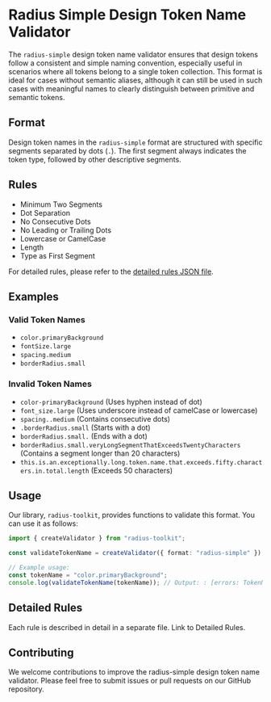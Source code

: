 # Radius Simple Design Token Name Validator

The `radius-simple` design token name validator ensures that design tokens follow a consistent and simple naming convention, especially useful in scenarios where all tokens belong to a single token collection. This format is ideal for cases without semantic aliases, although it can still be used in such cases with meaningful names to clearly distinguish between primitive and semantic tokens.

## Format

Design token names in the `radius-simple` format are structured with specific segments separated by dots (`.`). The first segment always indicates the token type, followed by other descriptive segments.

## Rules

- Minimum Two Segments
- Dot Separation
- No Consecutive Dots
- No Leading or Trailing Dots
- Lowercase or CamelCase
- Length
- Type as First Segment

For detailed rules, please refer to the [detailed rules JSON file](./rules.md).

## Examples

### Valid Token Names

- `color.primaryBackground`
- `fontSize.large`
- `spacing.medium`
- `borderRadius.small`

### Invalid Token Names

- `color-primaryBackground` (Uses hyphen instead of dot)
- `font_size.large` (Uses underscore instead of camelCase or lowercase)
- `spacing..medium` (Contains consecutive dots)
- `.borderRadius.small` (Starts with a dot)
- `borderRadius.small.` (Ends with a dot)
- `borderRadius.small.veryLongSegmentThatExceedsTwentyCharacters` (Contains a segment longer than 20 characters)
- `this.is.an.exceptionally.long.token.name.that.exceeds.fifty.characters.in.total.length` (Exceeds 50 characters)

## Usage

Our library, `radius-toolkit`, provides functions to validate this format. You can use it as follows:

```typescript
import { createValidator } from "radius-toolkit";

const validateTokenName = createValidator({ format: "radius-simple" });

// Example usage:
const tokenName = "color.primaryBackground";
console.log(validateTokenName(tokenName)); // Output: : [errors: TokenNameIssue[], warnings: TokenNameIssue[]]
```

## Detailed Rules

Each rule is described in detail in a separate file. Link to Detailed Rules.

## Contributing

We welcome contributions to improve the radius-simple design token name validator. Please feel free to submit issues or pull requests on our GitHub repository.
